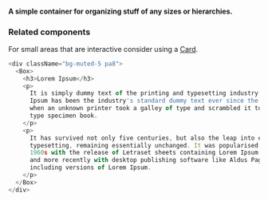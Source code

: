 #### A simple container for organizing stuff of any sizes or hierarchies.

### Related components
For small areas that are interactive consider using a <a href="#card">Card</a>.

```js
<div className="bg-muted-5 pa8">
  <Box>
    <h3>Lorem Ipsum</h3>
    <p>
      It is simply dummy text of the printing and typesetting industry. Lorem
      Ipsum has been the industry's standard dummy text ever since the 1500s,
      when an unknown printer took a galley of type and scrambled it to make a
      type specimen book.
    </p>
    <p>
      It has survived not only five centuries, but also the leap into electronic
      typesetting, remaining essentially unchanged. It was popularised in the
      1960s with the release of Letraset sheets containing Lorem Ipsum passages,
      and more recently with desktop publishing software like Aldus PageMaker
      including versions of Lorem Ipsum.
    </p>
  </Box>
</div>
```
